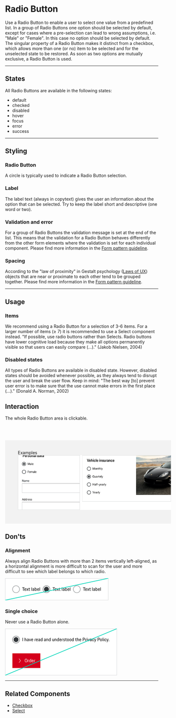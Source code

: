 # Radio Button

Use a Radio Button to enable a user to select one value from a predefined list.
In a group of Radio Buttons one option should be selected by default, except for cases where a pre-selection can lead to wrong assumptions, i.e. "Male" or "Female".
In this case no option should be selected by default. The singular property of a Radio Button makes it distinct from a checkbox, which allows more than one (or no) item to be selected and for the unselected state to be restored. As soon as two options are mutually exclusive, a Radio Button is used.

---

## States
All Radio Buttons are available in the following states:
* default
* checked
* disabled
* hover
* focus
* error
* success

---

## Styling

### Radio Button
A circle is typically used to indicate a Radio Button selection.

### Label
The label text (always in copytext) gives the user an information about the option that can be selected. Try to keep the label short and descriptive (one word or two).

### Validation and error
For a group of Radio Buttons the validation message is set at the end of the list. This means that the validation for a Radio Button behaves differently from the other form elements where the validation is set for each individual component.
Please find more information in the [Form pattern guideline](#/patterns/forms).

### Spacing
According to the "law of proximity" in Gestalt psychology ([Laws of UX](https://lawsofux.com/law-of-proximity)) objects that are near or proximate to each other tend to be grouped together.
Please find more information in the [Form pattern guideline](#/patterns/forms).

---

## Usage

### Items
We recommend using a Radio Button for a selection of 3-6 items. For a larger number of items (≥ 7) it is recommended to use a Select component instead. "If possible, use radio buttons rather than Selects. Radio buttons have lower cognitive load because they make all options permanently visible so that users can easily compare (…)." (Jakob Nielsen, 2004)

### Disabled states
All types of Radio Buttons are available in disabled state. However, disabled states should be avoided whenever possible, as they always tend to disrupt the user and break the user flow. Keep in mind: "The best way [to] prevent user error is to make sure that the use cannot make errors in the first place (…)." (Donald A. Norman, 2002)

## Interaction
The whole Radio Button area is clickable.

<div style="background:#F2F2F2; width:100%; margin-top: 64px; padding-top: 32px; padding-left: 42px; padding-bottom: 42px;">
    <p-headline variant="headline-3" tag="h3" style="margin-bottom: 24px;">Examples</p-headline>
    <img src="./assets/form-radio-button-examples.png" alt="Examples for radio button usage"/>
</div>


## Don'ts

### Alignment
Always align Radio Buttons with more than 2 items vertically left-aligned, as a horizontal alignment is more difficult to scan for the user and more difficult to see which label belongs to which radio.

![Example for alignment](./assets/dont-spacing-radio-button-alignment.png)

### Single choice
Never use a Radio Button alone.

![Example for single choice](./assets/dont-spacing-radio-button-vs-checkbox.png)

---

## Related Components

* [Checkbox](#/components/checkbox)
* [Select](#/components/select)
